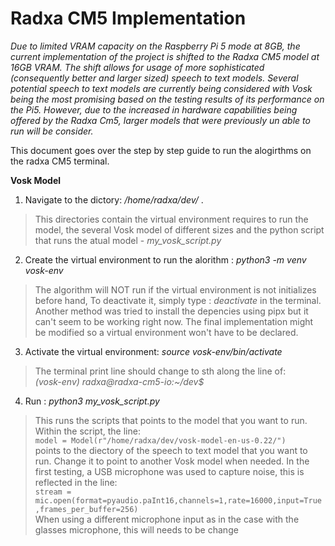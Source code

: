 # Radxa CM5 Implementation

_Due to limited VRAM capacity on the Raspberry Pi 5 mode at 8GB, the current implementation of the project is shifted to the Radxa CM5 model at 16GB VRAM. The shift allows for usage of more sophisticated (consequently better and larger sized) speech to text models.
Several potential speech to text models are currently being considered with Vosk being the most promising based on the testing results of its performance on the Pi5. However, due to the increased in hardware capabilities being offered by the Radxa Cm5, larger models that were previously un able to run will be consider._


This document goes over the step by step guide to run the alogirthms on the radxa CM5 terminal.


**Vosk Model**
1) Navigate to the dictory:  _/home/radxa/dev/_ .
  
> This directories contain the virtual environment requires to run the model, the several Vosk model of different sizes and the python script that runs the atual model - _my_vosk_script.py_

2) Create the virtual environment to run the alorithm : _python3 -m venv vosk-env_

> The algorithm will NOT run if the virtual environment is not initializes before hand, To deactivate it, simply type : 
> _deactivate_ 
> in the terminal. Another method was tried to install the depencies using pipx but it can't seem to be working right now. The final implementation might be modified so a virtual environment won't have to be declared.

3) Activate the virtual environment: _source vosk-env/bin/activate_

> The terminal print line should change to sth along the line of: <br>
> _(vosk-env) radxa@radxa-cm5-io:~/dev$_

4) Run : _python3 my_vosk_script.py_

> This runs the scripts that points to the model that you want to run.
> Within the script, the line: <br> 
> `model = Model(r"/home/radxa/dev/vosk-model-en-us-0.22/")` <br> points to the diectory of the speech to text model that you want to run. Change it to point to another Vosk model when needed.
> In the first testing, a USB microphone was used to capture noise, this is reflected in the line: <br>
> `stream = mic.open(format=pyaudio.paInt16,channels=1,rate=16000,input=True,frames_per_buffer=256)` <br>
> When using a different microphone input as in the case with the glasses microphone, this will needs to be change




